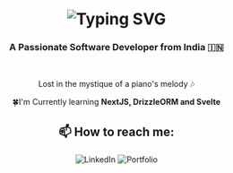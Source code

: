 <h1 align="center">
    <a href="https://git.io/typing-svg" style="text-decoration: none;"><img src="https://readme-typing-svg.demolab.com?font=Aboreto&weight=800&size=36&duration=4000&pause=1000&color=0083C6&background=EBFF3900&center=true&multiline=true&random=false&width=450&height=130&lines=Greetings!+;I'm+Abha+Ghildiyal+%F0%9F%9A%80" alt="Typing SVG" /></a>
</h1>

<h3 align="center"> A Passionate Software Developer from India 🇮🇳</h3>
<br/>
<div align="center">
    <p>
    Lost in the mystique of a piano's melody 🎶
    </p>
    <p>
    🍀I'm Currently learning <b>NextJS, DrizzleORM and Svelte</b>
    </p>
</div>
<div>
    <h2 align="center">📫 How to reach me:</h2>
    <p align="center" style="margin-top: 20px;">
        <a href="https://linkedin.com/in/abha-ghildiyal-6ba119223" style="text-decoration: none;">
            <img src="https://img.shields.io/badge/LinkedIn-0077B5?style=for-the-badge&logo=linkedin&logoColor=white" alt="LinkedIn" style="border: none;" target />
        </a>
        <a href="https://abha-ghildiyal.vercel.app/" style="text-decoration: none;">
            <img src="https://img.shields.io/badge/Portfolio-000000?style=for-the-badge&logo=vercel&logoColor=white" alt="Portfolio" style="border: none;" />
        </a>
    </p>
</div>
